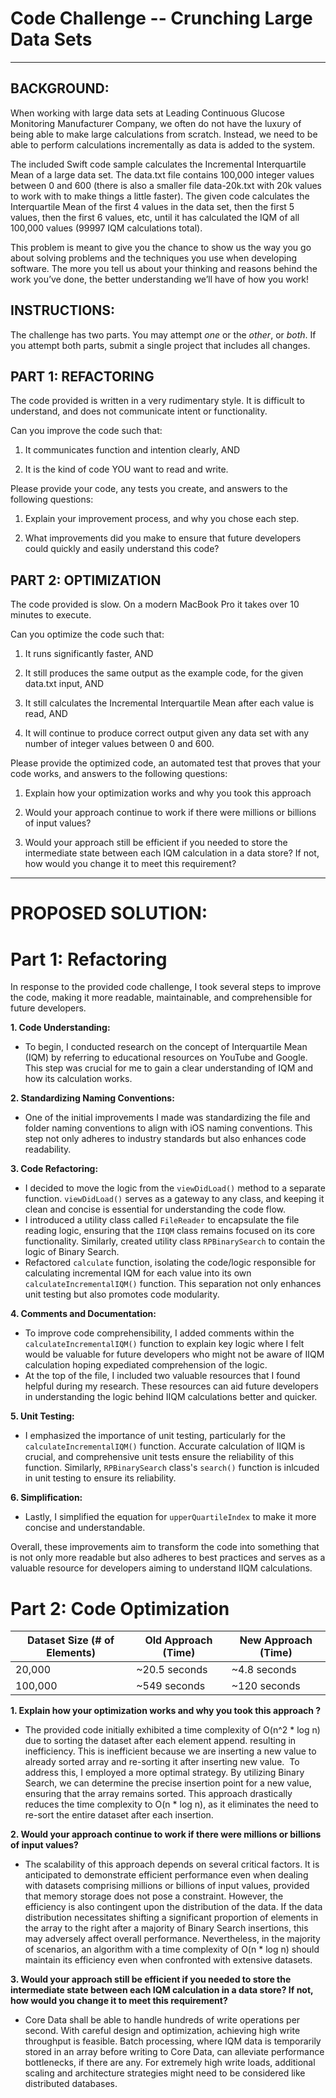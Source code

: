 # <Leading Continuous Glucose Monitoring Manufacturer> Code Challenge -- Crunching Large Data Sets

-------------------------------------------------------


## BACKGROUND:

When working with large data sets at Leading Continuous Glucose Monitoring Manufacturer Company, we often do not have the luxury of being able to make large calculations from scratch.  Instead, we need to be able to perform calculations incrementally as data is added to the system.


The included Swift code sample calculates the Incremental Interquartile Mean of a large data set.  The data.txt file contains 100,000 integer values between 0 and 600 (there is also a smaller file data-20k.txt with 20k values to work with to make things a little faster).  The given code calculates the Interquartile Mean of the first 4 values in the data set, then the first 5 values, then the first 6 values, etc, until it has calculated the IQM of all 100,000 values (99997 IQM calculations total).


This problem is meant to give you the chance to show us the way you go about solving problems and the techniques you use when developing software.  The more you tell us about your thinking and reasons behind the work you’ve done, the better understanding we’ll have of how you work!


## INSTRUCTIONS:

The challenge has two parts. You may attempt *one* or the *other*, or *both*. If you attempt both parts, submit a single project that includes all changes.


## PART 1: REFACTORING

The code provided is written in a very rudimentary style. It is difficult to understand, and does not communicate intent or functionality.


Can you improve the code such that:


1. It communicates function and intention clearly, AND

2. It is the kind of code YOU want to read and write.


Please provide your code, any tests you create, and answers to the following questions:


1. Explain your improvement process, and why you chose each step.

2. What improvements did you make to ensure that future developers could quickly and easily understand this code?


## PART 2: OPTIMIZATION

The code provided is slow.  On a modern MacBook Pro it takes over 10 minutes to execute.

Can you optimize the code such that:


1. It runs significantly faster, AND

2. It still produces the same output as the example code, for the given data.txt input, AND

3. It still calculates the Incremental Interquartile Mean after each value is read, AND

4. It will continue to produce correct output given any data set with any number of integer values between 0 and 600.


Please provide the optimized code, an automated test that proves that your code works, and answers to the following questions:


1. Explain how your optimization works and why you took this approach

2. Would your approach continue to work if there were millions or billions of input values?

3. Would your approach still be efficient if you needed to store the intermediate state between each IQM calculation in a data store?  If not, how would you change it to meet this requirement?

-------------------------------------------------------


PROPOSED SOLUTION:
======================

# Part 1: Refactoring

In response to the provided code challenge, I took several steps to improve the code, making it more readable, maintainable, and comprehensible for future developers.

**1. Code Understanding:**
- To begin, I conducted research on the concept of Interquartile Mean (IQM) by referring to educational resources on YouTube and Google. This step was crucial for me to gain a clear understanding of IQM and how its calculation works.

**2. Standardizing Naming Conventions:**
- One of the initial improvements I made was standardizing the file and folder naming conventions to align with iOS naming conventions. This step not only adheres to industry standards but also enhances code readability.

**3. Code Refactoring:**
- I decided to move the logic from the `viewDidLoad()` method to a separate function. `viewDidLoad()` serves as a gateway to any class, and keeping it clean and concise is essential for understanding the code flow.
- I introduced a utility class called `FileReader` to encapsulate the file reading logic, ensuring that the `IIQM` class remains focused on its core functionality. Similarly, created utility class `RPBinarySearch` to contain the logic of Binary Search. 
- Refactored `calculate` function, isolating the code/logic responsible for calculating incremental IQM for each value into its own `calculateIncrementalIQM()` function. This separation not only enhances unit testing but also promotes code modularity.

**4. Comments and Documentation:**
- To improve code comprehensibility, I added comments within the `calculateIncrementalIQM()` function to explain key logic where I felt would be valuable for future developers who might not be aware of IIQM calculation hoping expediated comprehension of the logic. 
- At the top of the file, I included two valuable resources that I found helpful during my research. These resources can aid future developers in understanding the logic behind IIQM calculations better and quicker.

**5. Unit Testing:**
- I emphasized the importance of unit testing, particularly for the `calculateIncrementalIQM()` function. Accurate calculation of IIQM is crucial, and comprehensive unit tests ensure the reliability of this function. Similarly, `RPBinarySearch` class's `search()` function is inlcuded in unit testing to ensure its reliability. 

**6. Simplification:**
- Lastly, I simplified the equation for `upperQuartileIndex` to make it more concise and understandable.

Overall, these improvements aim to transform the code into something that is not only more readable but also adheres to best practices and serves as a valuable resource for developers aiming to understand IIQM calculations.


# Part 2: Code Optimization

| Dataset Size (# of Elements)      | Old Approach (Time) | New Approach (Time) |
|-----------------------------------|---------------------|---------------------|
| 20,000                            | ~20.5 seconds       | ~4.8 seconds        |
| 100,000                           | ~549 seconds        | ~120 seconds        |


**1. Explain how your optimization works and why you took this approach ?**
- The provided code initially exhibited a time complexity of O(n^2 * log n) due to sorting the dataset after each element append. resulting in inefficiency. This is inefficient because we are inserting a new value to already sorted array and re-sorting it after inserting new value. 
To address this, I employed a more optimal strategy. By utilizing Binary Search, we can determine the precise insertion point for a new value, ensuring that the array remains sorted. This approach drastically reduces the time complexity to O(n * log n), as it eliminates the need to re-sort the entire dataset after each insertion.

**2. Would your approach continue to work if there were millions or billions of input values?**
- The scalability of this approach depends on several critical factors. It is anticipated to demonstrate efficient performance even when dealing with datasets comprising millions or billions of input values, provided that memory storage does not pose a constraint. However, the efficiency is also contingent upon the distribution of the data. If the data distribution necessitates shifting a significant proportion of elements in the array to the right after a majority of Binary Search insertions, this may adversely affect overall performance. Nevertheless, in the majority of scenarios, an algorithm with a time complexity of O(n * log n) should maintain its efficiency even when confronted with extensive datasets.

**3. Would your approach still be efficient if you needed to store the intermediate state between each IQM calculation in a data store?  If not, how would you change it to meet this requirement?**
- Core Data shall be able to handle hundreds of write operations per second. With careful design and optimization, achieving high write throughput is feasible. Batch processing, where IQM data is temporarily stored in an array before writing to Core Data, can alleviate performance bottlenecks, if there are any.  For extremely high write loads, additional scaling and architecture strategies might need to be considered like distributed databases.


